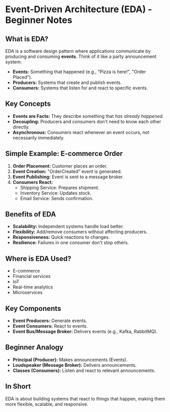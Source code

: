 # Event-Driven Architecture (EDA) - Beginner Notes

## What is EDA?

EDA is a software design pattern where applications communicate by producing and consuming **events**. Think of it like a party announcement system:

* **Events:** Something that happened (e.g., "Pizza is here!", "Order Placed").
* **Producers:** Systems that create and publish events.
* **Consumers:** Systems that listen for and react to specific events.

## Key Concepts

* **Events are Facts:** They describe something that *has already happened*.
* **Decoupling:** Producers and consumers don't need to know each other directly.
* **Asynchronous:** Consumers react whenever an event occurs, not necessarily immediately.

## Simple Example: E-commerce Order

1.  **Order Placement:** Customer places an order.
2.  **Event Creation:** "OrderCreated" event is generated.
3.  **Event Publishing:** Event is sent to a message broker.
4.  **Consumers React:**
    * Shipping Service: Prepares shipment.
    * Inventory Service: Updates stock.
    * Email Service: Sends confirmation.

## Benefits of EDA

* **Scalability:** Independent systems handle load better.
* **Flexibility:** Add/remove consumers without affecting producers.
* **Responsiveness:** Quick reactions to changes.
* **Resilience:** Failures in one consumer don't stop others.

## Where is EDA Used?

* E-commerce
* Financial services
* IoT
* Real-time analytics
* Microservices

## Key Components

* **Event Producers:** Generate events.
* **Event Consumers:** React to events.
* **Event Bus/Message Broker:** Delivers events (e.g., Kafka, RabbitMQ).

## Beginner Analogy

* **Principal (Producer):** Makes announcements (Events).
* **Loudspeaker (Message Broker):** Delivers announcements.
* **Classes (Consumers):** Listen and react to relevant announcements.

## In Short

EDA is about building systems that react to things that happen, making them more flexible, scalable, and responsive.